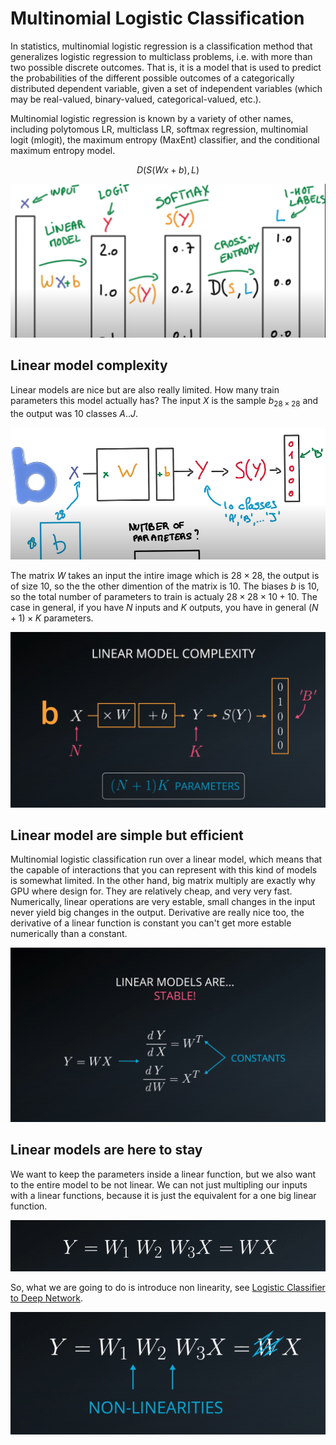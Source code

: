 # Multinomial Logistic Classification

In statistics, multinomial logistic regression is a classification method that generalizes logistic regression to multiclass problems, i.e. with more than two possible discrete outcomes. That is, it is a model that is used to predict the probabilities of the different possible outcomes of a categorically distributed dependent variable, given a set of independent variables (which may be real-valued, binary-valued, categorical-valued, etc.).

Multinomial logistic regression is known by a variety of other names, including polytomous LR, multiclass LR, softmax regression, multinomial logit (mlogit), the maximum entropy (MaxEnt) classifier, and the conditional maximum entropy model.

$$ D(S(Wx + b), L) $$

![Udacity](../Img/NN-layer-scheme-classifier.png)

## Linear model complexity

Linear models are nice but are also really limited. How many train parameters this model actually has? The input $X$ is the sample $b_{28\times28}$ and the output was 10 classes $A..J$.

![Udacity](../Img/linear-model-complexity.png)

The matrix $W$ takes an input the intire image which is $28\times28$, the output is of size 10, so the the other dimention of the matrix is 10. The biases $b$ is 10, so the total number of parameters to train is actualy $28\times28\times10 + 10$. The case in general, if you have $N$ inputs and $K$ outputs, you have in general $(N+1) \times K$ parameters.

![Udacity](../Img/linear-model-complexity-generalization.png)

## Linear model are simple but efficient

Multinomial logistic classification run over a linear model, which means that the capable of interactions that you can represent with this kind of models is somewhat limited. In the other hand, big matrix multiply are exactly why GPU where design for. They are relatively cheap, and very very fast. Numerically, linear operations are very estable, small changes in the input never yield big changes in the output. Derivative are really nice too, the derivative of a linear function is constant you can't get more estable numerically than a constant.

![Udacity](../Img/derivative-of-a-linear-function.png)

## Linear models are here to stay

We want to keep the parameters inside a linear function, but we also want to the entire model to be not linear. We can not just multipling our inputs with a linear functions, because it is just the equivalent for a one big linear function.

![Udacity](../Img/concatenation-of-linear-functions.png)

So, what we are going to do is introduce non linearity, see [Logistic Classifier to Deep Network](../DeepNeuralNetwork/LogisticClassifierToDeepNetwork.md).

![Udacity](../Img/non-linearity-introduction.png)